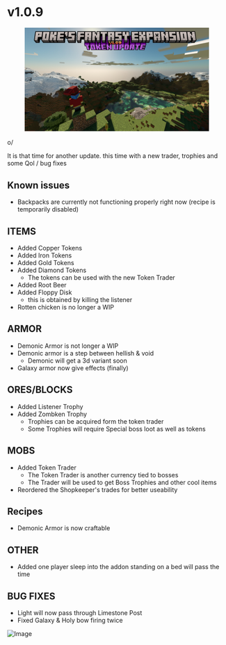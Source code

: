 # v1.0.9



<figure><img src="../../.gitbook/assets/image (1) (1) (1) (1).png" alt=""><figcaption></figcaption></figure>

o/&#x20;

It is that time for another update. this time with a new trader, trophies and some Qol / bug fixes

## **Known issues**

* Backpacks are currently not functioning properly right now (recipe is temporarily disabled)

## **ITEMS**

* Added Copper Tokens
* Added Iron Tokens
* Added Gold Tokens
* Added Diamond Tokens
  * The tokens can be used with the new Token Trader
* Added Root Beer
* Added Floppy Disk
  * this is obtained by killing the listener
* Rotten chicken is no longer a WIP

## **ARMOR**

* Demonic Armor is not longer a WIP
* Demonic armor is a step between hellish & void
  * Demonic will get a 3d variant soon
* Galaxy armor now give effects (finally)

## **ORES/BLOCKS**

* Added Listener Trophy
* Added Zombken Trophy
  * Trophies can be acquired form the token trader
  * Some Trophies will require Special boss loot as well as tokens

## **MOBS**

* Added Token Trader
  * The Token Trader is another currency tied to bosses
  * The Trader will be used to get Boss Trophies and other cool items
* Reordered the Shopkeeper's trades for better useability

## **Recipes**

* Demonic Armor is now craftable

## **OTHER**

* Added one player sleep into the addon standing on a bed will pass the time

## **BUG FIXES**

* Light will now pass through Limestone Post
* Fixed Galaxy & Holy bow firing twice

![Image](https://media.discordapp.net/attachments/1114668618706325614/1119076698235879565/image.png?ex=66a253a4\&is=66a10224\&hm=7cdbe042301892a7cc4ad0e0a5e567f7e6722d012f07e2d5bc35fc5fc998458b&=\&format=webp\&quality=lossless\&width=605\&height=339)
